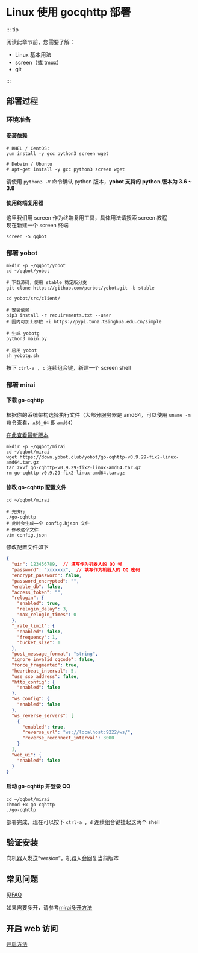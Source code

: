 # Linux 使用 gocqhttp 部署

::: tip

阅读此章节前，您需要了解：

- Linux 基本用法
- screen（或 tmux）
- git

:::

## 部署过程

### 环境准备

#### 安装依赖

```shell
# RHEL / CentOS:
yum install -y gcc python3 screen wget

# Debain / Ubuntu
# apt-get install -y gcc python3 screen wget
```

请使用 `python3 -V` 命令确认 python 版本，**yobot 支持的 python 版本为 3.6 ~ 3.8**

#### 使用终端复用器

这里我们用 screen 作为终端复用工具，具体用法请搜索 screen 教程  
现在新建一个 screen 终端

```shell
screen -S qqbot
```

### 部署 yobot

```shell
mkdir -p ~/qqbot/yobot
cd ~/qqbot/yobot

# 下载源码，使用 stable 稳定版分支
git clone https://github.com/pcrbot/yobot.git -b stable

cd yobot/src/client/

# 安装依赖
pip3 install -r requirements.txt --user
# 国内可加上参数 -i https://pypi.tuna.tsinghua.edu.cn/simple

# 生成 yobotg
python3 main.py

# 启用 yobot
sh yobotg.sh
```

按下 `ctrl-a , c` 连续组合键，新建一个 screen shell

### 部署 mirai

#### 下载 go-cqhttp

根据你的系统架构选择执行文件（大部分服务器是 amd64，可以使用 `uname -m` 命令查看，`x86_64` 即 `amd64`）

[在此查看最新版本](https://github.com/Mrs4s/go-cqhttp/releases/latest)

```shell
mkdir -p ~/qqbot/mirai
cd ~/qqbot/mirai
wget https://down.yobot.club/yobot/go-cqhttp-v0.9.29-fix2-linux-amd64.tar.gz
tar zxvf go-cqhttp-v0.9.29-fix2-linux-amd64.tar.gz
rm go-cqhttp-v0.9.29-fix2-linux-amd64.tar.gz
```

#### 修改 go-cqhttp 配置文件

```shell
cd ~/qqbot/mirai

# 先执行
./go-cqhttp
# 此时会生成一个 config.hjson 文件
# 修改这个文件
vim config.json
```

修改配置文件如下

```json
{
  "uin": 123456789,  // 填写作为机器人的 QQ 号
  "password": "xxxxxxx",  // 填写作为机器人的 QQ 密码
  "encrypt_password": false,
  "password_encrypted": "",
  "enable_db": false,
  "access_token": "",
  "relogin": {
    "enabled": true,
    "relogin_delay": 3,
    "max_relogin_times": 0
  },
  "_rate_limit": {
    "enabled": false,
    "frequency": 1,
    "bucket_size": 1
  },
  "post_message_format": "string",
  "ignore_invalid_cqcode": false,
  "force_fragmented": true,
  "heartbeat_interval": 5,
  "use_sso_address": false,
  "http_config": {
    "enabled": false
  },
  "ws_config": {
    "enabled": false
  },
  "ws_reverse_servers": [
    {
      "enabled": true,
      "reverse_url": "ws://localhost:9222/ws/",
      "reverse_reconnect_interval": 3000
    }
  ],
  "web_ui": {
    "enabled": false
  }
}
```

#### 启动 go-cqhttp 并登录 QQ

```shell
cd ~/qqbot/mirai
chmod +x go-cqhttp
./go-cqhttp
```

部署完成，现在可以按下 `ctrl-a , d` 连续组合键挂起这两个 shell

## 验证安装

向机器人发送“version”，机器人会回复当前版本

## 常见问题

见[FAQ](../usage/faq.md)

如果需要多开，请参考[mirai多开方法](../usage/mirai-multi-instances.md)

## 开启 web 访问

[开启方法](../usage/web-mode.md)
